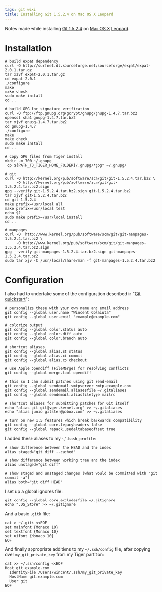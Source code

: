 ```yaml
---
tags: git wiki
title: Installing Git 1.5.2.4 on Mac OS X Leopard
---
```


Notes made while installing [Git 1.5.2.4](/wiki/Git_1.5.2.4) on [Mac OS X](/wiki/Mac_OS_X) [Leopard](/wiki/Leopard).

# Installation

    # build expat dependency
    curl -O http://surfnet.dl.sourceforge.net/sourceforge/expat/expat-2.0.1.tar.gz
    tar xzvf expat-2.0.1.tar.gz
    cd expat-2.0.1
    ./configure
    make
    make check
    sudo make install
    cd ..

    # build GPG for signature verification
    curl -O ftp://ftp.gnupg.org/gcrypt/gnupg/gnupg-1.4.7.tar.bz2
    openssl sha1 gnupg-1.4.7.tar.bz2
    tar xjvf gnupg-1.4.7.tar.bz2
    cd gnupg-1.4.7
    ./configure
    make
    make check
    sudo make install
    cd ..

    # copy GPG files from Tiger install
    mkdir -m 700 ~/.gnupg
     cp ${PATH_TO_TIGER_HOME_FOLDER}/.gnupg/*gpg* ~/.gnupg/

    # git
    curl -O http://kernel.org/pub/software/scm/git/git-1.5.2.4.tar.bz2 \
         -O http://kernel.org/pub/software/scm/git/git-1.5.2.4.tar.bz2.sign
    gpg --verify git-1.5.2.4.tar.bz2.sign git-1.5.2.4.tar.bz2
    tar xjvf git-1.5.2.4.tar.bz2
    cd git-1.5.2.4
    make prefix=/usr/local all
    make prefix=/usr/local test
    echo $?
    sudo make prefix=/usr/local install
    cd ..

    # manpages
    curl -O  http://www.kernel.org/pub/software/scm/git/git-manpages-1.5.2.4.tar.bz2 \
         -O http://www.kernel.org/pub/software/scm/git/git-manpages-1.5.2.4.tar.bz2.sign
    gpg --verify git-manpages-1.5.2.4.tar.bz2.sign git-manpages-1.5.2.4.tar.bz2
    sudo tar xjv -C /usr/local/share/man -f git-manpages-1.5.2.4.tar.bz2

# Configuration

I also had to undertake some of the configuration described in "[Git quickstart](/wiki/Git_quickstart)":

    # personalize these with your own name and email address
    git config --global user.name "Wincent Colaiuta"
    git config --global user.email "example@example.com"

    # colorize output
    git config --global color.status auto
    git config --global color.diff auto
    git config --global color.branch auto

    # shortcut aliases
    git config --global alias.st status
    git config --global alias.ci commit
    git config --global alias.co checkout

    # use Apple opendiff (FileMerge) for resolving conflicts
    git config --global merge.tool opendiff

    # this so I can submit patches using git send-email
    git config --global sendemail.smtpserver smtp.example.com
    git config --global sendemail.aliasesfile ~/.gitaliases
    git config --global sendemail.aliasfiletype mailrc

    # shortcut aliases for submitting patches for Git itself
    echo "alias git git@vger.kernel.org" >> ~/.gitaliases
    echo "alias junio gitster@pobox.com" >> ~/.gitaliases

    # turn on new 1.5 features which break backwards compatibility
    git config --global core.legacyheaders false
    git config --global repack.usedeltabaseoffset true

I added these aliases to my `~/.bash_profile`:

    # show difference between the HEAD and the index
    alias staged="git diff --cached"

    # show difference between working tree and the index
    alias unstaged="git diff"

    # show staged and unstaged changes (what would be committed with "git commit -a")
    alias both="git diff HEAD"

I set up a global ignores file:

    git config --global core.excludesfile ~/.gitignore
    echo ".DS_Store" >> ~/.gitignore

And a basic `.gitk` file:

    cat > ~/.gitk <<EOF
    set mainfont {Monaco 10}
    set textfont {Monaco 10}
    set uifont {Monaco 10}
    EOF

And finally appropriate additions to my `~/.ssh/config` file, after copying over `my_git_private_key` from my Tiger partition:

    cat >> ~/.ssh/config <<EOF
    Host git.example.com
      IdentityFile /Users/wincent/.ssh/my_git_private_key
      HostName git.example.com
      User git
    EOF
